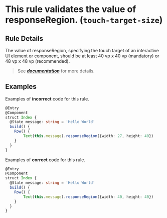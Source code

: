 # This rule validates the value of responseRegion. (`touch-target-size`)

## Rule Details

The value of responseRegion, specifying the touch target of an interactive UI element or component, should be at least 40 vp x 40 vp (mandatory) or 48 vp x 48 vp (recommended).

> See [**_documentation_**](https://developer.huawei.com/consumer/{{region}}/doc/harmonyos-guides-{{apiVersion}}/ide_touch-target-size-{{apiVersion}}) for more details.

## Examples

Examples of **incorrect** code for this rule.

```ts
@Entry
@Component
struct Index {
  @State message: string = 'Hello World'
  build() {
    Row() {
        Text(this.message).responseRegion({width: 27, height: 40})
    }
  }
}
```

Examples of **correct** code for this rule.

```ts
@Entry
@Component
struct Index {
  @State message: string = 'Hello World'
  build() {
    Row() {
        Text(this.message).responseRegion({width: 40, height: 40})
    }
  }
}
```
